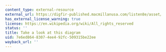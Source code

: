 ```yaml
---
content_type: external-resource
external_url: https://digfir-published.macmillanusa.com/listen8e/asset/img_ch13/69854_KER08E_CH13_13UN02.jpg
has_external_license_warning: true
license: https://en.wikipedia.org/wiki/All_rights_reserved
status: ''
title: Take a look at this diagram
uid: 7e6ed864-8307-4ee4-92fc-509315be22ee
wayback_url: ''
---
```

